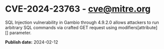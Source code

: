 # CVE-2024-23763 - cve@mitre.org

SQL Injection vulnerability in Gambio through 4.9.2.0 allows attackers to run arbitrary SQL commands via crafted GET request using modifiers[attribute][] parameter.

**Publish date:** 2024-02-12
